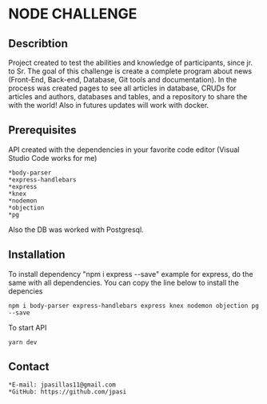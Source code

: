 # NODE CHALLENGE

## Describtion

Project created to test the abilities and knowledge of participants, since jr. to Sr.
The goal of this challenge is create a complete program about news (Front-End, Back-end, Database, Git tools and documentation).
In the process was created pages to see all articles in database, CRUDs for articles and authors, databases and tables, and a repository to share the with the world!
Also in futures updates will work with docker.

## Prerequisites

API created with the dependencies in your favorite code editor (Visual Studio Code works for me)

    *body-parser
    *express-handlebars
    *express
    *knex
    *nodemon
    *objection
    *pg

Also the DB was worked with Postgresql.


## Installation

To install dependency "npm i express --save" example for express, do the same with all dependencies.
You can copy the line below to install the depencies

    npm i body-parser express-handlebars express knex nodemon objection pg --save

To start API

    yarn dev

## Contact

    *E-mail: jpasillas11@gmail.com
    *GitHub: https://github.com/jpasi
